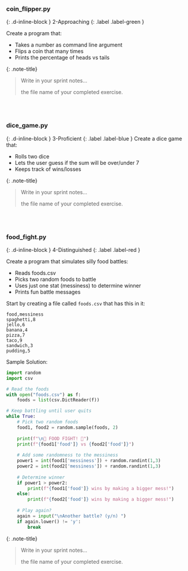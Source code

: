 <!--
---
title: 2. Libraries
parent: DNA Sprint
nav_order: 3
layout: default
---

# Topic
Today's topic is **Libraries**.

All the purple boxes below indicate things to write on your [sprint notes](https://docs.google.com/document/d/1OYb_ZXyfsvn03kMQ8d-ZoNxDCCvYakIet19lYNmfJyk/edit?tab=t.0).

<br><br>

# Purpose

<table>
  <tr>
    <th>Learning:</th>
    <td style="width:100%">learn how to use functions from libraries</td>
  </tr>
  <tr>
    <th>DNA Project:</th>
    <td style="width:100%">use csv library to bring data in from files</td>
  </tr>
</table>

<br><br>

# Sandbox

Create a file called `deck.py` and paste this code:

```python
import random

# A mini card game setup
cards = ["Jack", "Queen", "King"]
print("Original deck:", cards)

# Shuffle the cards
random.shuffle(cards)
print("After shuffle:", cards)

# Draw a random card
chosen = random.choice(cards)
print("You drew:", chosen)
```

<br>
Try these experiments:

1. Run the program 10 times. Keep track of how many times you draw each card.
1. Add two more cards to the list (like "Ace" and "10").
1. Instead of drawing one card, draw two cards (use random.choice() twice).
1. Create a new list with numbers 1-6 (like a die) and use random.choice() on that instead.

{: .note-title}

> Write in your sprint notes...
> 
> something else you might use `random` for

<br><br>

# Walkthrough


1. Grab a blank paper and take notes while you watch [this video](https://www.youtube.com/watch?v=MztLZWibctI) (0:00:00 - 0:17:16).

{: .note-title}

> Before continuing:
>
> Check the box in your sprint notes to indicate that you watched the video and took notes.
>
> You might find your notes helpful in the exercises below.
>
> After that, hang on to your notes because you'll use them again on Assessment Day.

<br><br>

# Exercises


<!-- prettier-ignore-start -->

### coin_flipper.py
{: .d-inline-block }
2-Approaching
{: .label .label-green }

Create a program that:
- Takes a number as command line argument
- Flips a coin that many times
- Prints the percentage of heads vs tails

{: .note-title}

> Write in your sprint notes...
>
> the file name of your completed exercise.

<br><br>

### dice_game.py
{: .d-inline-block }
3-Proficient
{: .label .label-blue }
Create a dice game that:
- Rolls two dice
- Lets the user guess if the sum will be over/under 7
- Keeps track of wins/losses


{: .note-title}

> Write in your sprint notes...
>
> the file name of your completed exercise.

<br><br>



### food_fight.py
{: .d-inline-block }
4-Distinguished
{: .label .label-red }

Create a program that simulates silly food battles:
- Reads foods.csv 
- Picks two random foods to battle
- Uses just one stat (messiness) to determine winner
- Prints fun battle messages

Start by creating a file called `foods.csv` that has this in it:
```
food,messiness
spaghetti,8
jello,6
banana,4
pizza,7
taco,9
sandwich,3
pudding,5
```

Sample Solution:
```python
import random
import csv

# Read the foods
with open("foods.csv") as f:
    foods = list(csv.DictReader(f))

# Keep battling until user quits
while True:
    # Pick two random foods
    food1, food2 = random.sample(foods, 2)
    
    print(f"\n🥊 FOOD FIGHT! 🥊")
    print(f"{food1['food']} vs {food2['food']}")
    
    # Add some randomness to the messiness
    power1 = int(food1['messiness']) + random.randint(1,3)
    power2 = int(food2['messiness']) + random.randint(1,3)
    
    # Determine winner
    if power1 > power2:
        print(f"{food1['food']} wins by making a bigger mess!")
    else:
        print(f"{food2['food']} wins by making a bigger mess!")
    
    # Play again?
    again = input("\nAnother battle? (y/n) ")
    if again.lower() != 'y':
        break
  ```
{: .note-title}

> Write in your sprint notes...
>
> the file name of your completed exercise.

<br><br>


<!-- prettier-ignore-end -->
